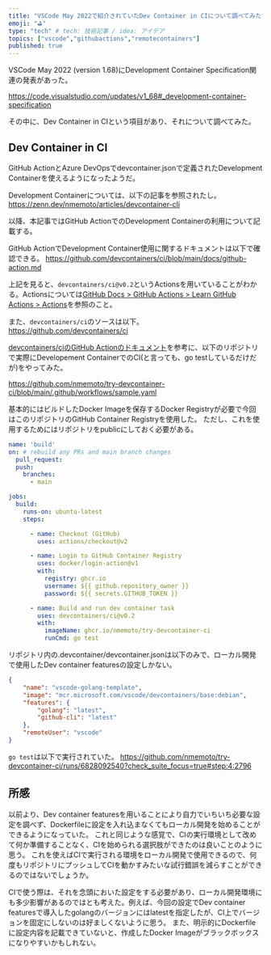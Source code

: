 ```yaml
---
title: "VSCode May 2022で紹介されていたDev Container in CIについて調べてみた"
emoji: "⛳"
type: "tech" # tech: 技術記事 / idea: アイデア
topics: ["vscode","githubactions","remotecontainers"]
published: true
---
```


VSCode May 2022 (version 1.68)にDevelopment Container Specification関連の発表があった。

https://code.visualstudio.com/updates/v1_68#_development-container-specification

その中に、Dev Container in CIという項目があり、それについて調べてみた。

## Dev Container in CI

GitHub ActionとAzure DevOpsでdevcontainer.jsonで定義されたDevelopment Containerを使えるようになったようだ。

Development Containerについては、以下の記事を参照されたし。
https://zenn.dev/nmemoto/articles/devcontainer-cli

以降、本記事ではGitHub ActionでのDevelopment Containerの利用について記載する。

GitHub ActionでDevelopment Container使用に関するドキュメントは以下で確認できる。
https://github.com/devcontainers/ci/blob/main/docs/github-action.md

上記を見ると、`devcontainers/ci@v0.2`というActionsを用いていることがわかる。Actionsについては[GitHub Docs > GitHub Actions > Learn GitHub Actions > Actions](https://docs.github.com/en/actions/learn-github-actions/understanding-github-actions#actions)を参照のこと。

また、`devcontainers/ci`のソースは以下。
https://github.com/devcontainers/ci

[devcontainers/ciのGitHub Actionのドキュメント](https://github.com/devcontainers/ci/blob/main/docs/github-action.md#getting-started)を参考に、以下のリポジトリで実際にDevelopement ContainerでのCI(と言っても、go testしているだけだが)をやってみた。

https://github.com/nmemoto/try-devcontainer-ci/blob/main/.github/workflows/sample.yaml

基本的にはビルドしたDocker Imageを保存するDocker Registryが必要で今回はこのリポジトリのGitHub Container Registryを使用した。
ただし、これを使用するためにはリポジトリをpublicにしておく必要がある。

```yaml
name: 'build' 
on: # rebuild any PRs and main branch changes
  pull_request:
  push:
    branches:
      - main

jobs:
  build:
    runs-on: ubuntu-latest
    steps:

      - name: Checkout (GitHub)
        uses: actions/checkout@v2

      - name: Login to GitHub Container Registry
        uses: docker/login-action@v1 
        with:
          registry: ghcr.io
          username: ${{ github.repository_owner }}
          password: ${{ secrets.GITHUB_TOKEN }}

      - name: Build and run dev container task
        uses: devcontainers/ci@v0.2
        with:
          imageName: ghcr.io/nmemoto/try-devcontainer-ci
          runCmd: go test
```

リポジトリ内の.devcontainer/devcontainer.jsonは以下のみで、ローカル開発で使用したDev container featuresの設定しかない。

```json
{
	"name": "vscode-golang-template",
	"image": "mcr.microsoft.com/vscode/devcontainers/base:debian",
	"features": {
		"golang": "latest",
		"github-cli": "latest"
	},
	"remoteUser": "vscode"
}
```


`go test`は以下で実行されていた。
https://github.com/nmemoto/try-devcontainer-ci/runs/6828092540?check_suite_focus=true#step:4:2796


## 所感

以前より、Dev container featuresを用いることにより自力でいちいち必要な設定を調べず、Dockerfileに設定を入れ込まなくてもローカル開発を始めることができるようになっていた。
これと同じような感覚で、CIの実行環境として改めて何か準備することなく、CIを始められる選択肢ができたのは良いことのように思う。
これを使えばCIで実行される環境をローカル開発で使用できるので、何度もリポジトリにプッシュしてCIを動かすみたいな試行錯誤を減らすことができるのではないでしょうか。

CIで使う際は、それを念頭においた設定をする必要があり、ローカル開発環境にも多少影響があるのではとも考えた。例えば、今回の設定でDev container featuresで導入したgolangのバージョンにはlatestを指定したが、CI上でバージョンを固定にしないのは好ましくないように思う。
また、明示的にDockerfileに設定内容を記載できていないと、作成したDocker Imageがブラックボックスになりやすいかもしれない。
